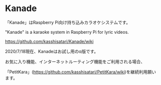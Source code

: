 # Kanade
「Kanade」はRaspberry Pi向け持ち込みカラオケシステムです。

"Kanade" is a karaoke system in Raspberry Pi for lyric videos.

https://github.com/kasshisatari/Kanade/wiki

2020/7/18現在、Kanadeはお試し用のα版です。

お気に入り機能、インターネットルーティング機能をご利用される場合、

「PetitKara」(https://github.com/kasshisatari/PetitKara/wiki)を継続利用願います。
